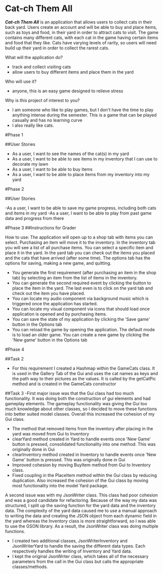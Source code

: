 # Cat-ch Them All 


***Cat-ch Them All*** is an application that allows users to collect cats in their back yard. Users create an account and will be able to
 buy and place items, such as toys and food, in their yard in order to attract cats to visit. 
The game contains many different cats, with each cat in the game having certain items and food that they like. Cats have varying levels 
of rarity, so users will need build up their yard in order to collect the rarest cats.

What will the application do?
- track and collect visiting cats
- allow users to buy different items and place them in the yard


Who will use it?
- anyone, this is an easy game designed to relieve stress

Why is this project of interest to you?
- I am someone who like to play games, but I don't have the time
to play anything intense during the semester. This is a game that can
be played casually and has no learning curve
- I also really like cats.

#Phase 1

##User Stories

- As a user, I want to see the names of the cat(s) in my yard 
- As a user, I want to be able to see items in my inventory that I can use to decorate my lawn
- As a user, I want to be able to buy items  
- As a user, I want to be able to place items from my inventory into my yard

#Phase 2

##User Stories

-As a user, I want to be able to save my game progress, including both cats and items in my yard
-As a user, I want to be able to play from past game data and progress from there


#Phase 3
##Instructions for Grader

How to use: The application will open up to a shop tab with items you can select. Purchasing an
item will move it to the inventory. In the inventory tab you will see a list of all purchase items. 
You can select a specific item and place it in the yard. In the yard tab you can check out the items you placed and the
cats that have arrived (after some time). The options tab has the options for saving, making a new game, and quitting.


- You generate the first requirement (after purchasing an item in the shop tab) 
 by selecting an item from the list of items in the inventory.
- You can generate the second required event by clicking the button to place the item in the yard. 
The last even is to click on the yard tab and 
check out the item you have placed.
- You can locate my audio component via background music which is
 triggered once the application has started. 
- You can locate my visual component via icons that should load once application 
is opened and by purchasing items.
- You can save the state of my application by clicking the 'Save game' button in the Options tab
- You can reload the game by opening the application. The default mode is to 
load an older game. You can create a new game by clicking the 'New game' button in the Options tab

#Phase 4


##Task 2

- For this requirement I created a Hashmap within the GameCats class. 
It is used in the Gallery Tab of the Gui and uses the cat names as keys and the path way to their pictures as the values. 
It is called by the getCatPic method and is created in the GameCats constructor

##Task 3
-First major issue was that the Gui class had too much functionality. It was doing both the construction of 
gui elements and had gameplay elements. The gameplay functionality was giving the Gui too much knowledge 
about other classes, so I decided to move these functions into better suited model classes. Overall this increased the 
cohesion of my Gui class.

- The method that removed items from the inventory after placing in the yard was moved from Gui to Inventory
- clearYard method created in Yard to handle events once 'New Game' button is pressed, consolidated functionality into one method. This was originally done in Gui
- clearInventory method created in Inventory to handle events once 'New Game' button is pressed. This was originally done in Gui
- Improved cohesion by moving BuyItem method from Gui to Inventory class.
- Fixed coupling in the PlaceItem method within the Gui class by reducing duplication. Also increased the cohesion of the Gui class
by moving most functionality into the model Yard package.

A second issue was with my JsonWriter class. This class had poor cohesion and was a good candidate for refactoring. 
Because of the way my data was structured, I split up the saving function for the yard data and the inventory data. The
complexity of the yard data caused me to use a manual approach to writing the data and creating the JSON object from each 
dynamic field in the yard whereas the Inventory class is more
straightforward, so I was able to use the GSON library. As a result, the JsonWriter class was doing multiple functions. 
- I created two additional classes, JsonWriterInventory and JsonWriterYard to handle the saving the different data types.
Each respectively handles the writing of Inventory and Yard data.
- I kept the original JsonWriter class, which takes all of the necessary parameters from the call in the Gui class
but calls the appropriate classes/methods.



